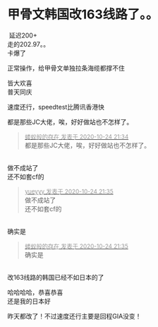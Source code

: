# 甲骨文韩国改163线路了。。


<img src="static/image/smiley/yct/009.gif" smilieid="44" border="0" alt="" /> 延迟200+<br />
走的202.97。。<br />
卡爆了<img src="static/image/smiley/yct/006.gif" smilieid="32" border="0" alt="" /><img id="aimg_U5n6f" onclick="zoom(this, this.src, 0, 0, 0)" class="zoom" src="https://cdn.jsdelivr.net/gh/hishis/forum-master/public/images/patch.gif" onmouseover="img_onmouseoverfunc(this)" onload="thumbImg(this)" border="0" alt="" />

正常操作，给甲骨文单独拉条海缆都撑不住

皆大欢喜<br />
普天同庆<br />
<img src="static/image/smiley/default/biggrin.gif" smilieid="3" border="0" alt="" />

速度还行，speedtest比腾讯香港快

都是那些JC大佬，唉，好好做站也不怎样了。

<div class="quote"><blockquote><font size="2"><a href="https://www.hostloc.com/forum.php?mod=redirect&amp;goto=findpost&amp;pid=9347756&amp;ptid=758109" target="_blank"><font color="#999999">蝼蚁般的存在 发表于 2020-10-24 21:34</font></a></font><br />
都是那些JC大佬，唉，好好做站也不怎样了。</blockquote></div><br />
做不成站了<br />
还不如套cf的<img id="aimg_QGGyq" onclick="zoom(this, this.src, 0, 0, 0)" class="zoom" src="https://cdn.jsdelivr.net/gh/hishis/forum-master/public/images/patch.gif" onmouseover="img_onmouseoverfunc(this)" onload="thumbImg(this)" border="0" alt="" />

<div class="quote"><blockquote><font size="2"><a href="https://www.hostloc.com/forum.php?mod=redirect&amp;goto=findpost&amp;pid=9347759&amp;ptid=758109" target="_blank"><font color="#999999">yueyyy 发表于 2020-10-24 21:35</font></a></font><br />
做不成站了<br />
还不如套cf的</blockquote></div><br />
确实是

<div class="quote"><blockquote><font size="2"><a href="https://www.hostloc.com/forum.php?mod=redirect&amp;goto=findpost&amp;pid=9347763&amp;ptid=758109" target="_blank"><font color="#999999">蝼蚁般的存在 发表于 2020-10-24 21:35</font></a></font><br />
确实是</blockquote></div><br />
<img src="static/image/smiley/yct/003.gif" smilieid="50" border="0" alt="" />改163线路的韩国已经不如日本的了<img id="aimg_K9eF9" onclick="zoom(this, this.src, 0, 0, 0)" class="zoom" src="https://cdn.jsdelivr.net/gh/hishis/forum-master/public/images/patch.gif" onmouseover="img_onmouseoverfunc(this)" onload="thumbImg(this)" border="0" alt="" />

哈哈哈哈，恭喜恭喜<br />
还是我的日本好

昨天都改了！不过速度还行主要是回程GIA没变！<img id="aimg_IxYDw" onclick="zoom(this, this.src, 0, 0, 0)" class="zoom" src="https://cdn.jsdelivr.net/gh/hishis/forum-master/public/images/patch.gif" onmouseover="img_onmouseoverfunc(this)" onload="thumbImg(this)" border="0" alt="" />
